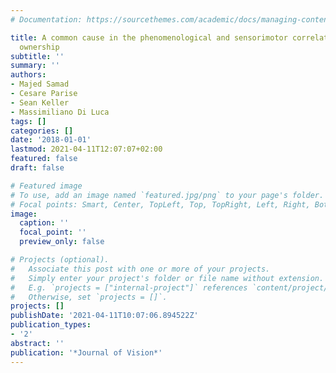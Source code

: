 ```yaml
---
# Documentation: https://sourcethemes.com/academic/docs/managing-content/

title: A common cause in the phenomenological and sensorimotor correlates of body
  ownership
subtitle: ''
summary: ''
authors:
- Majed Samad
- Cesare Parise
- Sean Keller
- Massimiliano Di Luca
tags: []
categories: []
date: '2018-01-01'
lastmod: 2021-04-11T12:07:07+02:00
featured: false
draft: false

# Featured image
# To use, add an image named `featured.jpg/png` to your page's folder.
# Focal points: Smart, Center, TopLeft, Top, TopRight, Left, Right, BottomLeft, Bottom, BottomRight.
image:
  caption: ''
  focal_point: ''
  preview_only: false

# Projects (optional).
#   Associate this post with one or more of your projects.
#   Simply enter your project's folder or file name without extension.
#   E.g. `projects = ["internal-project"]` references `content/project/deep-learning/index.md`.
#   Otherwise, set `projects = []`.
projects: []
publishDate: '2021-04-11T10:07:06.894522Z'
publication_types:
- '2'
abstract: ''
publication: '*Journal of Vision*'
---
```

